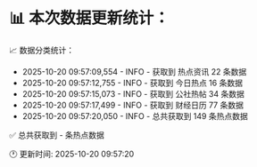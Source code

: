 📊 本次数据更新统计：
==========================

📈 数据分类统计：
- 2025-10-20 09:57:09,554 - INFO - 获取到 热点资讯 22 条数据
- 2025-10-20 09:57:12,755 - INFO - 获取到 今日热点 16 条数据
- 2025-10-20 09:57:15,073 - INFO - 获取到 公社热帖 34 条数据
- 2025-10-20 09:57:17,499 - INFO - 获取到 财经日历 77 条数据
- 2025-10-20 09:57:20,050 - INFO - 总共获取到 149 条热点数据

✅ 总共获取到 - 条热点数据

🕐 更新时间: 2025-10-20 09:57:20

